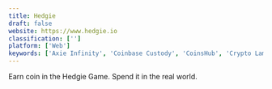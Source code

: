 ```yaml
---
title: Hedgie
draft: false 
website: https://www.hedgie.io
classification: ['']
platform: ['Web']
keywords: ['Axie Infinity', 'Coinbase Custody', 'CoinsHub', 'Crypto Lambo', 'CryptoAlpaca', 'CryptoBots', 'CryptoKitties', 'CryptoTulip', 'Ether', 'EtherSync', 'Fishbank', 'Llama or Alpaca', 'MetaMask', 'NIFTYgallery', 'Neko Atsume: Kitty Collector', 'OpenSea', 'PandaEarth', 'Pixura', 'Radar Relay', 'SuperRare', 'TENZ-ID']
---
```

Earn coin in the Hedgie Game. Spend it in the real world.